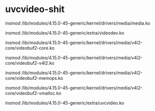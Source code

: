 # uvcvideo-shit

insmod /lib/modules/4.15.0-45-generic/kernel/drivers/media/media.ko 

insmod /lib/modules/4.15.0-45-generic/extra/videodev.ko 

insmod /lib/modules/4.15.0-45-generic/kernel/drivers/media/v4l2-core/videobuf2-core.ko 

insmod /lib/modules/4.15.0-45-generic/kernel/drivers/media/v4l2-core/videobuf2-v4l2.ko 

insmod /lib/modules/4.15.0-45-generic/kernel/drivers/media/v4l2-core/videobuf2-memops.ko 

insmod /lib/modules/4.15.0-45-generic/kernel/drivers/media/v4l2-core/videobuf2-vmalloc.ko 

insmod /lib/modules/4.15.0-45-generic/extra/uvcvideo.ko 

